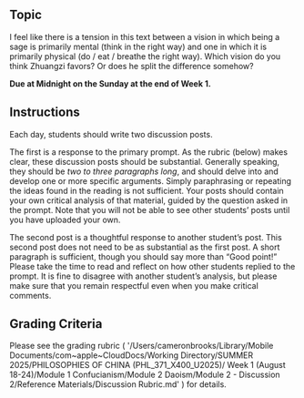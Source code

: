## Topic

I feel like there is a tension in this text between a vision in which being a sage is primarily mental (think in the right way) and one in which it is primarily physical (do / eat / breathe the right way).  Which vision do you think Zhuangzi favors?  Or does he split the difference somehow?

**Due at Midnight on the Sunday at the end of Week 1.**

## Instructions

Each day, students should write two discussion posts.

The first is a response to the primary prompt. As the rubric (below) makes clear, these discussion posts should be substantial. Generally speaking, they should be *two to three paragraphs long*, and should delve into and develop one or more specific arguments. Simply paraphrasing or repeating the ideas found in the reading is not sufficient. Your posts should contain your own critical analysis of that material, guided by the question asked in the prompt. Note that you will not be able to see other students’ posts until you have uploaded your own.

The second post is a thoughtful response to another student’s post. This second post does not need to be as substantial as the first post. A short paragraph is sufficient, though you should say more than “Good point!” Please take the time to read and reflect on how other students replied to the prompt. It is fine to disagree with another student’s analysis, but please make sure that you remain respectful even when you make critical comments.

## Grading Criteria

Please see the grading rubric  ( '/Users/cameronbrooks/Library/Mobile Documents/com~apple~CloudDocs/Working Directory/SUMMER 2025/PHILOSOPHIES OF CHINA (PHL_371_X400_U2025)/ Week 1 (August 18-24)/Module 1 Confucianism/Module 2 Daoism/Module 2 - Discussion 2/Reference Materials/Discussion Rubric.md' ) for details.
